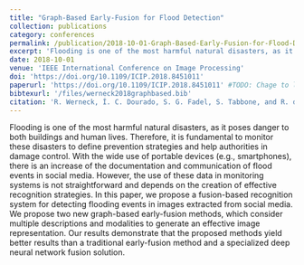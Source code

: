 ```yaml
---
title: "Graph-Based Early-Fusion for Flood Detection"
collection: publications
category: conferences
permalink: /publication/2018-10-01-Graph-Based-Early-Fusion-for-Flood-Detection
excerpt: 'Flooding is one of the most harmful natural disasters, as it poses danger to both buildings and human lives. Therefore, it is fundamental to monitor these disasters to define prevention strategies and help authorities in damage control. In this paper, we propose a fusion-based recognition system for detecting flooding events in images extracted from social media. We propose two new graph-based early-fusion methods, which consider multiple descriptions and modalities to generate an effective image representation.'
date: 2018-10-01
venue: 'IEEE International Conference on Image Processing'
doi: 'https://doi.org/10.1109/ICIP.2018.8451011'
paperurl: 'https://doi.org/10.1109/ICIP.2018.8451011' #TODO: Chage to local file
bibtexurl: '/files/werneck2018graphbased.bib'
citation: 'R. Werneck, Í. C. Dourado, S. G. Fadel, S. Tabbone, and R. da S. Torres. Graph-Based Early-Fusion for Flood Detection. In IEEE International Conference on Image Processing, pages 1048–1052, 2018.'
---
```


Flooding is one of the most harmful natural disasters, as it poses danger to both buildings and human lives. Therefore, it is fundamental to monitor these disasters to define prevention strategies and help authorities in damage control. With the wide use of portable devices (e.g., smartphones), there is an increase of the documentation and communication of flood events in social media. However, the use of these data in monitoring systems is not straightforward and depends on the creation of effective recognition strategies. In this paper, we propose a fusion-based recognition system for detecting flooding events in images extracted from social media. We propose two new graph-based early-fusion methods, which consider multiple descriptions and modalities to generate an effective image representation. Our results demonstrate that the proposed methods yield better results than a traditional early-fusion method and a specialized deep neural network fusion solution.